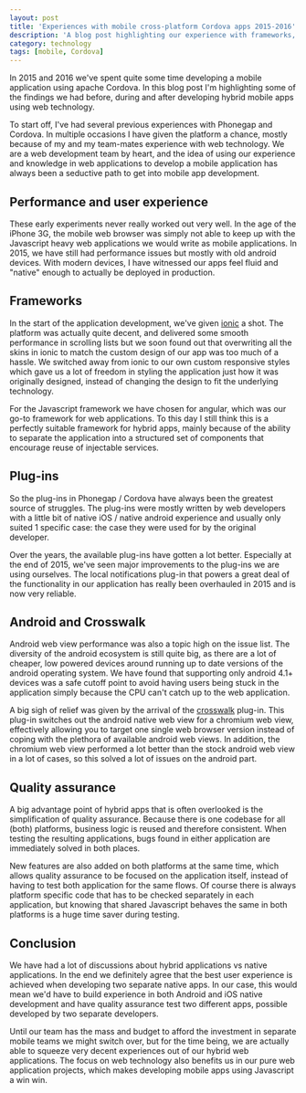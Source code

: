 ```yaml
---
layout: post
title: 'Experiences with mobile cross-platform Cordova apps 2015-2016'
description: 'A blog post highlighting our experience with frameworks, plug-ins and android specifics'
category: technology
tags: [mobile, Cordova]
---
```


In 2015 and 2016 we've spent quite some time developing a mobile application using apache Cordova. In this blog post I'm highlighting some of the findings we had before, during and after developing hybrid mobile apps using web technology.

To start off, I've had several previous experiences with Phonegap and Cordova. In multiple occasions I have given the platform a chance, mostly because of my and my team-mates experience with web technology. We are a web development team by heart, and the idea of using our experience and knowledge in web applications to develop a mobile application has always been a seductive path to get into mobile app development.

## Performance and user experience

These early experiments never really worked out very well. In the age of the iPhone 3G, the mobile web browser was simply not able to keep up with the Javascript heavy web applications we would write as mobile applications. In 2015, we have still had performance issues but mostly with old android devices. With modern devices, I have witnessed our apps feel fluid and "native" enough to actually be deployed in production.

## Frameworks

In the start of the application development, we've given [ionic]() a shot. The platform was actually quite decent, and delivered some smooth performance in scrolling lists but we soon found out that overwriting all the skins in ionic to match the custom design of our app was too much of a hassle. We switched away from ionic to our own custom responsive styles which gave us a lot of freedom in styling the application just how it was originally designed, instead of changing the design to fit the underlying technology.

For the Javascript framework we have chosen for angular, which was our go-to framework for web applications. To this day I still think this is a perfectly suitable framework for hybrid apps, mainly because of the ability to separate the application into a structured set of components that encourage reuse of injectable services.

## Plug-ins

So the plug-ins in Phonegap / Cordova have always been the greatest source of struggles. The plug-ins were mostly written by web developers with a little bit of native iOS / native android experience and usually only suited 1 specific case: the case they were used for by the original developer.

Over the years, the available plug-ins have gotten a lot better. Especially at the end of 2015, we've seen major improvements to the plug-ins we are using ourselves. The local notifications plug-in that powers a great deal of the functionality in our application has really been overhauled in 2015 and is now very reliable.

## Android and Crosswalk

Android web view performance was also a topic high on the issue list. The diversity of the android ecosystem is still quite big, as there are a lot of cheaper, low powered devices around running up to date versions of the android operating system. We have found that supporting only android 4.1+ devices was a safe cutoff point to avoid having users being stuck in the application simply because the CPU can't catch up to the web application.

A big sigh of relief was given by the arrival of the [crosswalk]() plug-in. This plug-in switches out the android native web view for a chromium web view, effectively allowing you to target one single web browser version instead of coping with the plethora of available android web views. In addition, the chromium web view performed a lot better than the stock android web view in a lot of cases, so this solved a lot of issues on the android part.

## Quality assurance

A big advantage point of hybrid apps that is often overlooked is the simplification of quality assurance. Because there is one codebase for all (both) platforms, business logic is reused and therefore consistent. When testing the resulting applications, bugs found in either application are immediately solved in both places.

New features are also added on both platforms at the same time, which allows quality assurance to be focused on the application itself, instead of having to test both application for the same flows. Of course there is always platform specific code that has to be checked separately in each application, but knowing that shared Javascript behaves the same in both platforms is a huge time saver during testing.

## Conclusion

We have had a lot of discussions about hybrid applications vs native applications. In the end we definitely agree that the best user experience is achieved when developing two separate native apps. In our case, this would mean we'd have to build experience in both Android and iOS native development and have quality assurance test two different apps, possible developed by two separate developers.

Until our team has the mass and budget to afford the investment in separate mobile teams we might switch over, but for the time being, we are actually able to squeeze very decent experiences out of our hybrid web applications. The focus on web technology also benefits us in our pure web application projects, which makes developing mobile apps using Javascript a win win.

